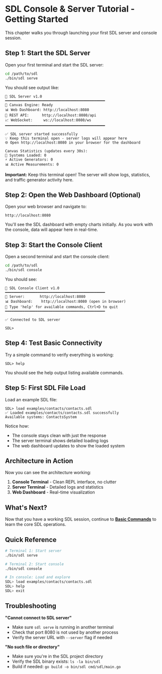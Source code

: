 # SDL Console & Server Tutorial - Getting Started

This chapter walks you through launching your first SDL server and console session.

## Step 1: Start the SDL Server

Open your first terminal and start the SDL server:

```bash
cd /path/to/sdl
./bin/sdl serve
```

You should see output like:

```
🚀 SDL Server v1.0
━━━━━━━━━━━━━━━━━━━━━━━━━━━━━━━━━━━━━━━━━━━━━━
🎯 Canvas Engine: Ready
📊 Web Dashboard: http://localhost:8080
🔌 REST API:      http://localhost:8080/api
📈 WebSocket:     ws://localhost:8080/ws
━━━━━━━━━━━━━━━━━━━━━━━━━━━━━━━━━━━━━━━━━━━━━━

✅ SDL server started successfully
💡 Keep this terminal open - server logs will appear here
🌐 Open http://localhost:8080 in your browser for the dashboard

Canvas Statistics (updates every 30s):
🎯 Systems Loaded: 0
⚡ Active Generators: 0  
📊 Active Measurements: 0
```

**Important:** Keep this terminal open! The server will show logs, statistics, and traffic generator activity here.

## Step 2: Open the Web Dashboard (Optional)

Open your web browser and navigate to:
```
http://localhost:8080
```

You'll see the SDL dashboard with empty charts initially. As you work with the console, data will appear here in real-time.

## Step 3: Start the Console Client

Open a second terminal and start the console client:

```bash
cd /path/to/sdl
./bin/sdl console
```

You should see:

```
🔌 SDL Console Client v1.0
━━━━━━━━━━━━━━━━━━━━━━━━━━━━━━━━━━━━━━━━━━━━━━
🎯 Server:       http://localhost:8080
📊 Dashboard:    http://localhost:8080 (open in browser)
💬 Type 'help' for available commands, Ctrl+D to quit
━━━━━━━━━━━━━━━━━━━━━━━━━━━━━━━━━━━━━━━━━━━━━━

✅ Connected to SDL server

SDL> 
```

## Step 4: Test Basic Connectivity

Try a simple command to verify everything is working:

```
SDL> help
```

You should see the help output listing available commands.

## Step 5: First SDL File Load

Load an example SDL file:

```
SDL> load examples/contacts/contacts.sdl
✅ Loaded examples/contacts/contacts.sdl successfully
Available systems: ContactsSystem
```

Notice how:
- The console stays clean with just the response
- The server terminal shows detailed loading logs
- The web dashboard updates to show the loaded system

## Architecture in Action

Now you can see the architecture working:

1. **Console Terminal** - Clean REPL interface, no clutter
2. **Server Terminal** - Detailed logs and statistics  
3. **Web Dashboard** - Real-time visualization

## What's Next?

Now that you have a working SDL session, continue to **[Basic Commands](03-BASIC-COMMANDS.md)** to learn the core SDL operations.

## Quick Reference

```bash
# Terminal 1: Start server
./bin/sdl serve

# Terminal 2: Start console  
./bin/sdl console

# In console: Load and explore
SDL> load examples/contacts/contacts.sdl
SDL> help
SDL> exit
```

## Troubleshooting

**"Cannot connect to SDL server"**
- Make sure `sdl serve` is running in another terminal
- Check that port 8080 is not used by another process
- Verify the server URL with `--server` flag if needed

**"No such file or directory"**
- Make sure you're in the SDL project directory
- Verify the SDL binary exists: `ls -la bin/sdl`
- Build if needed: `go build -o bin/sdl cmd/sdl/main.go`